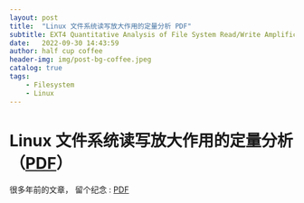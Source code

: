 ```yaml
---
layout: post
title:  "Linux 文件系统读写放大作用的定量分析 PDF"
subtitle: EXT4 Quantitative Analysis of File System Read/Write Amplification Effect
date:   2022-09-30 14:43:59
author: half cup coffee
header-img: img/post-bg-coffee.jpeg
catalog: true
tags:	
    - Filesystem
    - Linux
---
```


# Linux 文件系统读写放大作用的定量分析（[PDF]）
很多年前的文章， 留个纪念 : [PDF]

[PDF]: https://huangweiliang.github.io//assets/Linux文件系统写放大作用的定量分析_黄伟亮.pdf
